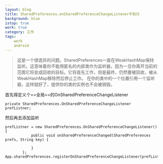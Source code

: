 ```yaml
---
layout: blog
title: SharedPreferences.onSharedPreferenceChangeListener不执行
background: blue
istop: true
work: true
category: 工作
tags: 
    work
    android
---
```


> 这是一个很诡异的问题。SharedPreferences一直在WeakHashMap保持监听。这意味着你不能用匿名的内部类作为监听器，因为一旦你离开当前的范围它将变成回收的目标。它将首先工作，但是最终，仍然要被回收，被从WeakHashMap移除然后停止工作。
在你的类中的一个位置引用一个监听器，这样就好了，提供你的类的实例也不会被销毁。

首先得定义个==全局==的OnSharedPreferenceChangeListener

```
private SharedPreferences.OnSharedPreferenceChangeListener prefListner;

```

然后再去添加监听

```
prefListner = new SharedPreferences.OnSharedPreferenceChangeListener(){
            public void onSharedPreferenceChanged(SharedPreferences prefs, String key) {

            }
        };
App.sharedPreferences.registerOnSharedPreferenceChangeListener(prefListner);

```

